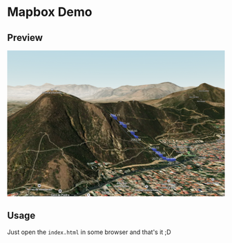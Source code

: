 # Mapbox Demo

## Preview

<p align="center">
  <img src="https://github.com/cr0wg4n/mapbox-demo/blob/0aa5d36dc00fe33d22b32683f88c06743aec37ab/.docs/3d-demo-map.png?raw=true" width="550" alt="cansat 3d map">
</p>

## Usage
Just open the ``index.html`` in some browser and that's it ;D